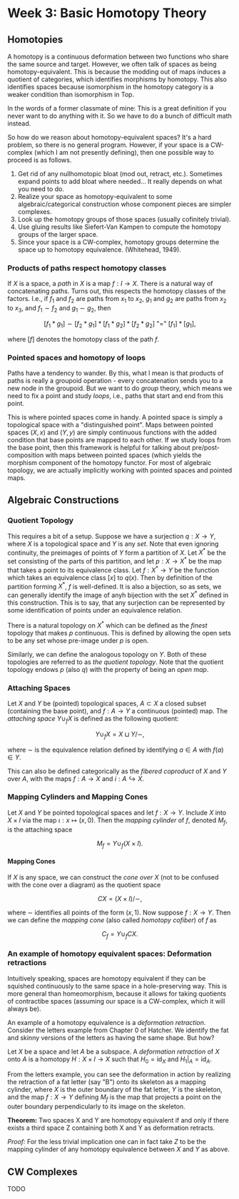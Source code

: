 # Week 3: Basic Homotopy Theory

## Homotopies

A homotopy is a continuous deformation between two functions who share the same
source and target. However, we often talk of spaces as being
homotopy-equivalent. This is because the modding out of maps induces a quotient
of categories, which identifies morphisms by homotopy. This also identifies
spaces because isomorphism in the homotopy category is a weaker condition than
isomorphism in Top.

In the words of a former classmate of mine: This is a great definition if you
never want to do anything with it. So we have to do a bunch of difficult math
instead.

So how do we reason about homotopy-equivalent spaces? It's a hard problem, so
there is no general program. However, if your space is a CW-complex (which I am
not presently defining), then one possible way to proceed is as follows.

1. Get rid of any nullhomotopic bloat (mod out, retract, etc.). Sometimes expand
   points to add bloat where needed... It really depends on what you need to do.
2. Realize your space as homotopy-equivalent to some algebraic/categorical
   construction whose component pieces are simpler complexes.
3. Look up the homotopy groups of those spaces (usually cofinitely trivial).
4. Use gluing results like Siefert-Van Kampen to compute the homotopy groups of
   the larger space.
5. Since your space is a CW-complex, homotopy groups determine the space up to
   homotopy equivalence. (Whitehead, 1949).

### Products of paths respect homotopy classes

If $X$ is a space, a _path_ in $X$ is a map $f:I\to X$. There is a natural way
of concatenating paths. Turns out, this respects the homotopy classes of the
factors. I.e., if $f_1$ and $f_2$ are paths from $x_1$ to $x_2$, $g_1$ and $g_2$
are paths from $x_2$ to $x_3$, and $f_1\sim f_2$ and $g_1\sim g_2$, then

$$
[f_1\ast g_1] \sim [f_2\ast g_1] \ast [f_1\ast g_2] \ast [f_2\ast g_2]
\text{ "=" } [f_1]\ast[g_1],
$$

where $[f]$ denotes the homotopy class of the path $f$.

### Pointed spaces and homotopy of loops

Paths have a tendency to wander. By this, what I mean is that products of paths
is really a groupoid operation - every concatenation sends you to a new node in
the groupoid. But we want to do _group_ theory, which means we need to fix a
point and study _loops_, i.e., paths that start and end from this point.

This is where pointed spaces come in handy. A pointed space is simply a
topological space with a "distinguished point". Maps between pointed spaces $(X,
x)$ and $(Y, y)$ are simply continuous functions with the added condition that
base points are mapped to each other. If we study loops from the base point,
then this framework is helpful for talking about pre/post-composition with maps
between pointed spaces (which yields the morphism component of the homotopy
functor. For most of algebraic topology, we are actually implicitly working
with pointed spaces and pointed maps.

## Algebraic Constructions

### Quotient Topology

This requires a bit of a setup. Suppose we have a surjection $q:X\to Y$, where
$X$ is a topological space and $Y$ is any _set_. Note that even ignoring
continuity, the preimages of points of $Y$ form a partition of $X$. Let
$X^\ast$ be the set consisting of the parts of this partition, and let $p:X\to
X^\ast$ be the map that takes a point to its equivalence class. Let
$f:X^\ast\to Y$ be the function which takes an equivalence class $[x]$ to
$q(x)$. Then by definition of the partition forming $X^\ast$, $f$ is
well-defined. It is also a bijection, so as sets, we can generally identify the
image of anyh bijection with the set $X^\ast$ defined in this construction.
This is to say, that any surjection can be represented by some identification of
points under an equivalence relation.

There is a natural topology on $X^\ast$ which can be defined as the _finest_
topology that makes $p$ continuous. This is defined by allowing the open sets
to be any set whose pre-image under $p$ is open.

Similarly, we can define the analogous topology on $Y$. Both of these
topologies are referred to as _the quotient topology_. Note that the quotient
topology endows $p$ (also $q$) with the property of being an _open map_.

### Attaching Spaces

Let $X$ and $Y$ be (pointed) topological spaces, $A \subset X$ a closed subset
(containing the base point), and $f : A \to Y$ a continuous (pointed) map. The
_attaching space_ $Y \cup_f X$ is defined as the following quotient:

$$
Y \cup_f X = X \sqcup Y / \sim,
$$

where $\sim$ is the equivalence relation defined by identifying $a\in A$ with
$f(a)\in Y$.

This can also be defined categorically as the _fibered coproduct_ of $X$ and $Y$
over $A$, with the maps $f:A\to X$ and $i:A\hookrightarrow X$.

### Mapping Cylinders and Mapping Cones

Let $X$ and $Y$ be pointed topological spaces and let $f:X\to Y$. Include $X$
into $X\times I$ via the map $\iota:x\mapsto (x, 0)$. Then the _mapping
cylinder_ of $f$, denoted $M_f$, is the attaching space

$$
M_f = Y \cup_f (X\times I).
$$

#### Mapping Cones

If $X$ is any space, we can construct the _cone over $X$_ (not to be confused
with the cone over a diagram) as the quotient space

$$
CX = (X\times I) / \sim,
$$

where $\sim$ identifies all points of the form $(x, 1)$. Now suppose $f:X\to
Y$. Then we can define the _mapping cone_ (also called _homotopy cofiber_) of
$f$ as

$$
C_f = Y\cup_f CX.
$$

### An example of homotopy equivalent spaces: Deformation retractions

Intuitively speaking, spaces are homotopy equivalent if they can be squished
continuously to the same space in a hole-preserving way. This is more general
than homeomorphism, because it allows for taking quotients of contractibe spaces
(assuming our space is a CW-complex, which it will always be).

An example of a homotopy equivalence is a _deformation retraction_. Consider
the letters example from Chapter 0 of Hatcher. We identify the fat and skinny
versions of the letters as having the same shape. But how?

Let $X$ be a space and let $A$ be a subspace. A _deformation retraction_ of $X$
onto $A$ is a homotopy $H:X\times I\to X$ such that $H_0 = \text{id}_X$ and
$H_1\vert_A = \text{id}_A$.

From the letters example, you can see the deformation in action by realizing the
retraction of a fat letter (say "B") onto its skeleton as a mapping cylinder,
where $X$ is the outer boundary of the fat letter, $Y$ is the skeleton, and the
map $f:X\to Y$ defining $M_f$ is the map that projects a point on the outer
boundary perpendicularly to its image on the skeleton.

**Theorem:** Two spaces X and Y are homotopy equivalent if and only if there
exists a third space Z containing both X and Y as deformation retracts.

_Proof:_ For the less trivial implication one can in fact take $Z$ to be the
mapping cylinder of any homotopy equivalence between $X$ and $Y$ as above.

## CW Complexes

TODO
